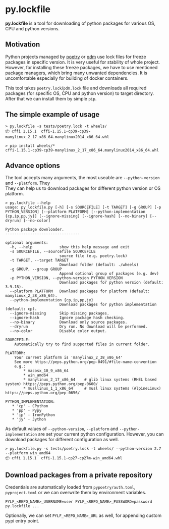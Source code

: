 # py.lockfile

**py.lockfile** is a tool for downloading of python packages for various OS, CPU
and python versions.

## Motivation
Python projects managed by [poetry](https://python-poetry.org/) or [pdm](https://pdm-project.org/) use 
lock files for freeze packages in specific version.
It is very useful for stability of whole project. However, for installing these
freeze packages, we have to use mentioned package managers, which bring many
unwanted dependencies. It is uncomfortable especially for building of docker
containers.

This tool takes `poetry.lock`/`pdm.lock` file and downloads all required packages
(for specific OS, CPU and python version) to target directory. 
After that we can install them by simple `pip`.


## The simple example of usage
```shell
> py.lockfile -s tests/poetry.lock -t wheels/
📦 cffi 1.15.1  cffi-1.15.1-cp39-cp39-manylinux_2_17_x86_64.manylinux2014_x86_64.whl

> pip install wheels/*
cffi-1.15.1-cp39-cp39-manylinux_2_17_x86_64.manylinux2014_x86_64.whl
```

## Advance options

The tool accepts many arguments, the most useable are  `--python-version` and `--platform`. They  
They can help us to download packages for different python version or OS platform.

```shell
> py.lockfile --help
usage: py_lockfile.py [-h] [-s SOURCEFILE] [-t TARGET] [-g GROUP] [-p PYTHON_VERSION] [--platform PLATFORM] [--python-implementation {cp,ip,pp,jy}] [--ignore-missing] [--ignore-hash] [--no-binary] [--dryrun] [--no-color]

Python package downloader.
---------------------------------

optional arguments:
  -h, --help            show this help message and exit
  -s SOURCEFILE, --sourcefile SOURCEFILE
                        source file (e.g. poetry.lock)
  -t TARGET, --target TARGET
                        Download folder (default: ./wheels)
  -g GROUP, --group GROUP
                        Append optional group of packages (e.g. dev)
  -p PYTHON_VERSION, --python-version PYTHON_VERSION
                        Download packages for python version (default: 3.9.18).
  --platform PLATFORM   Download packages for platform (default: manylinux_2_38_x86_64).
  --python-implementation {cp,ip,pp,jy}
                        Download packages for python implementation (default: cp).
  --ignore-missing      Skip missing packages.
  --ignore-hash         Ignore package hash checking.
  --no-binary           Download only source packages.
  --dryrun              Dry run. No download will be performed.
  --no-color            Disable color output.

SOURCEFILE:
    Automatically try to find supported files in current folder.

PLATFORM:
    Your current platform is 'manylinux_2_38_x86_64'
    See more https://peps.python.org/pep-0491/#file-name-convention
    e.g.:
        * macosx_10_9_x86_64
        * win_amd64
        * manylinux_2_17_x86_64    # glib linux systems (RHEL based system) https://peps.python.org/pep-0600/
        * musllinux_1_1_x86_64     # musl linux systems (AlpineLinux) https://peps.python.org/pep-0656/

PYTHON_IMPLEMENTATION:
   * 'cp' - CPython
   * 'pp' - Pypy
   * 'ip' - IronPython
   * 'jy' - Jython
```

As default values of `--python-version`, `--platform` and `--python-implementation` are set your current python configuration.
However, you can download packages for different configuration as well. 

```shell
> py.lockfile.py -s tests/poetry.lock -t wheels/ --python-version 2.7 --platform win_amd64
📦 cffi 1.15.1  cffi-1.15.1-cp27-cp27m-win_amd64.whl
```

## Download packages from a private repository
Credentials are automatically loaded from `pypoetry/auth.toml`, `pyproject.toml` 
or we can overwrite them by environment variables.
```shell
PYLF_<REPO_NAME>_USERNAME=user PYLF_<REPO_NAME>_PASSWORD=password  py.lockfile ...
```

Optionally, we can set `PYLF_<REPO_NAME>_URL` as well, for appending custom pypi
entry point.
